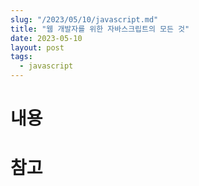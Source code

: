 ```yaml
---
slug: "/2023/05/10/javascript.md"
title: "웹 개발자를 위한 자바스크립트의 모든 것"
date: 2023-05-10
layout: post
tags:
  - javascript
---
```


# 내용

# 참고
